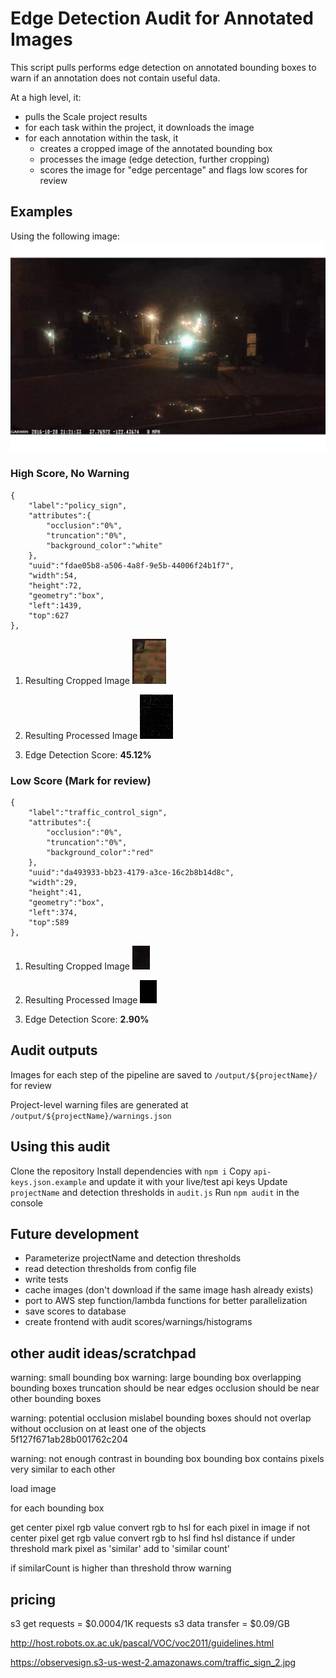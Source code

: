 # Edge Detection Audit for Annotated Images 

This script pulls performs edge detection on annotated bounding boxes to warn if an annotation does not contain useful data.

At a high level, it:

* pulls the Scale project results
* for each task within the project, it downloads the image
* for each annotation within the task, it 
    * creates a cropped image of the annotated bounding box
    * processes the image (edge detection, further cropping)
    * scores the image for "edge percentage" and flags low scores for review

## Examples
Using the following image:
![original image](/examples/output/original.jpg)

### High Score, No Warning
```
{
    "label":"policy_sign",
    "attributes":{
        "occlusion":"0%",
        "truncation":"0%",
        "background_color":"white"
    },
    "uuid":"fdae05b8-a506-4a8f-9e5b-44006f24b1f7",
    "width":54,
    "height":72,
    "geometry":"box",
    "left":1439,
    "top":627
},
```

1. Resulting Cropped Image
![Cropped Image](/examples/output/cropped/1.jpg)

2. Resulting Processed Image
![Processed Image](/examples/output/convoluted/1.jpg)

3. Edge Detection Score: **45.12%**


### Low Score (Mark for review)
```
{
    "label":"traffic_control_sign",
    "attributes":{
        "occlusion":"0%",
        "truncation":"0%",
        "background_color":"red"
    },
    "uuid":"da493933-bb23-4179-a3ce-16c2b8b14d8c",
    "width":29,
    "height":41,
    "geometry":"box",
    "left":374,
    "top":589
},
```

1. Resulting Cropped Image
![Cropped Image](/examples/output/cropped/3.jpg)

2. Resulting Processed Image
![Processed Image](/examples/output/convoluted/3.jpg)

3. Edge Detection Score: **2.90%**


## Audit outputs
Images for each step of the pipeline are saved to `/output/${projectName}/` for review

Project-level warning files are generated at `/output/${projectName}/warnings.json`

## Using this audit
Clone the repository
Install dependencies with `npm i`
Copy `api-keys.json.example` and update it with your live/test api keys
Update `projectName` and detection thresholds in `audit.js`
Run  `npm audit` in the console

## Future development
* Parameterize projectName and detection thresholds
* read detection thresholds from config file
* write tests
* cache images (don't download if the same image hash already exists)
* port to AWS step function/lambda functions for better parallelization
* save scores to database
* create frontend with audit scores/warnings/histograms

## other audit ideas/scratchpad
warning: small bounding box
warning: large bounding box
overlapping bounding boxes
truncation should be near edges
occlusion should be near other bounding boxes

warning: potential occlusion mislabel
bounding boxes should not overlap without occlusion on at least one of the objects
5f127f671ab28b001762c204

warning: not enough contrast in bounding box
bounding box contains pixels very similar to each other

load image

for each bounding box

get center pixel rgb value
convert rgb to hsl
for each pixel in image
     if not center pixel
         get rgb value
         convert rgb to hsl
         find hsl distance
         if under threshold
             mark pixel as 'similar'
             add to 'similar count'

 if similarCount is higher than threshold
     throw warning


## pricing
s3 get requests = $0.0004/1K requests
s3 data transfer = $0.09/GB

http://host.robots.ox.ac.uk/pascal/VOC/voc2011/guidelines.html

https://observesign.s3-us-west-2.amazonaws.com/traffic_sign_2.jpg
